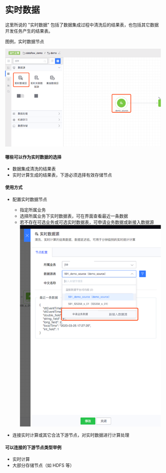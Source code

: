 # 实时数据

这里所说的 "实时数据" 包括了数据集成过程中清洗后的结果表，也包括其它数据开发任务产生的结果表。

图例，实时数据节点

![](../../../../assets/dataflow/components/source/dataflow-stream-source.png)

#### 哪些可以作为实时数据的选择
- 数据集成清洗的结果表
- 实时计算生成的结果表，下游必须选择有效存储节点

#### 使用方式
- 配置实时数据节点
  - 指定所属业务
  - 选择所属业务下实时数据表，可在界面查看最近一条数据
  - 若不存在可选业务或可选实时数据表，可申请业务数据或新接入数据源
![](../../../../assets/dataflow/components/source/dataflow-stream-source-apply.png)

- 连接实时计算或其它合法下游节点，对实时数据进行计算处理

#### 可以连接的下游节点类型举例
- 实时计算
- 大部分存储节点（如 HDFS 等）